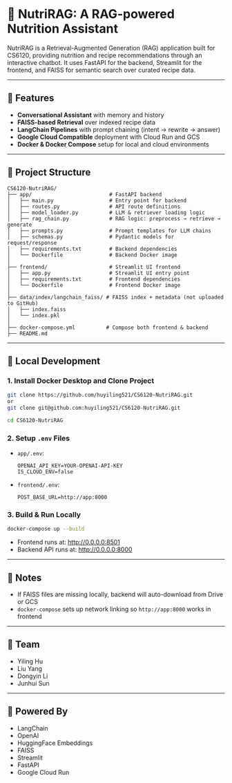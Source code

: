 # 🥦 NutriRAG: A RAG-powered Nutrition Assistant

NutriRAG is a Retrieval-Augmented Generation (RAG) application built for CS6120, providing nutrition and recipe recommendations through an interactive chatbot. It uses FastAPI for the backend, Streamlit for the frontend, and FAISS for semantic search over curated recipe data.

---

## 🚀 Features

- **Conversational Assistant** with memory and history
- **FAISS-based Retrieval** over indexed recipe data
- **LangChain Pipelines** with prompt chaining (intent → rewrite → answer)
- **Google Cloud Compatible** deployment with Cloud Run and GCS
- **Docker & Docker Compose** setup for local and cloud environments

---

## 📂 Project Structure

```
CS6120-NutriRAG/
├── app/                         # FastAPI backend
│   ├── main.py                  # Entry point for backend
│   ├── routes.py                # API route definitions
│   ├── model_loader.py          # LLM & retriever loading logic
│   ├── rag_chain.py             # RAG logic: preprocess → retrieve → generate
│   ├── prompts.py               # Prompt templates for LLM chains
│   ├── schemas.py               # Pydantic models for request/response
│   ├── requirements.txt         # Backend dependencies
│   └── Dockerfile               # Backend Docker image
│
├── frontend/                    # Streamlit UI frontend
│   ├── app.py                   # Streamlit UI entry point
│   ├── requirements.txt         # Frontend dependencies
│   └── Dockerfile               # Frontend Docker image
│
├── data/index/langchain_faiss/ # FAISS index + metadata (not uploaded to GitHub)
│   ├── index.faiss
│   └── index.pkl
│
├── docker-compose.yml          # Compose both frontend & backend
├── README.md
```

---

## 🧪 Local Development

### 1. Install Docker Desktop and Clone Project

```bash
git clone https://github.com/huyiling521/CS6120-NutriRAG.git
or
git clone git@github.com:huyiling521/CS6120-NutriRAG.git

cd CS6120-NutriRAG
```

### 2. Setup `.env` Files

- `app/.env`:
  ```
  OPENAI_API_KEY=YOUR-OPENAI-API-KEY
  IS_CLOUD_ENV=false
  ```

- `frontend/.env`:
  ```
  POST_BASE_URL=http://app:8000
  ```

### 3. Build & Run Locally

```bash
docker-compose up --build
```

- Frontend runs at: http://0.0.0.0:8501
- Backend API runs at: http://0.0.0.0:8000

---


## 📎 Notes

- If FAISS files are missing locally, backend will auto-download from Drive or GCS
- `docker-compose` sets up network linking so `http://app:8000` works in frontend

---

## 👥 Team

- Yiling Hu
- Liu Yang
- Dongyin Li
- Junhui Sun

---

## 🧠 Powered By

- LangChain
- OpenAI
- HuggingFace Embeddings
- FAISS
- Streamlit
- FastAPI
- Google Cloud Run
